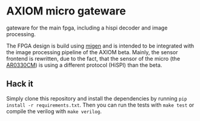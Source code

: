 # AXIOM micro gateware
gateware for the main fpga, including a hispi decoder and image processing.

The FPGA design is build using [migen](https://github.com/m-labs/migen)
and is intended to be integrated with the image processing pipeline of
the AXIOM beta. Mainly, the sensor frontend is rewritten, due to the
fact, that the sensor of the micro (the
[AR0330CM](https://www.onsemi.com/pub/Collateral/AR0330CM-D.PDF)) is using
a different protocol (HiSPI) than the beta.


## Hack it
Simply clone this repository and install the dependencies by running
`pip install -r requirements.txt`. Then you can run the tests with
`make test` or compile the verilog with `make verilog`.
